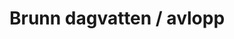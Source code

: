 ---
title: 'Brunn dagvatten / avlopp'
symbol_image: '/images/symbols/insats/11.svg'
weight: 11
card: true
card_color: 'bg-symbol-black'
---